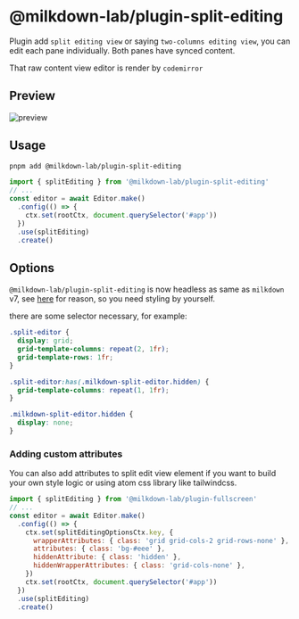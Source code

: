# @milkdown-lab/plugin-split-editing

Plugin add `split editing view` or saying `two-columns editing view`, you can edit each pane individually. Both panes have synced content.

That raw content view editor is render by `codemirror`

## Preview

![preview](https://user-images.githubusercontent.com/29378026/212620000-6c8ec43e-bb8f-4cab-92bf-cf997451baf7.png)

## Usage

```sh
pnpm add @milkdown-lab/plugin-split-editing
```

```javascript
import { splitEditing } from '@milkdown-lab/plugin-split-editing'
// ...
const editor = await Editor.make()
  .config(() => {
    ctx.set(rootCtx, document.querySelector('#app'))
  })
  .use(splitEditing)
  .create()
```

## Options

`@milkdown-lab/plugin-split-editing` is now headless as same as `milkdown` v7, see [here](https://saul-mirone.github.io/a-brief-introduction-to-milkdown-v7/) for reason, so you need styling by yourself.

there are some selector necessary, for example:

```css
.split-editor {
  display: grid;
  grid-template-columns: repeat(2, 1fr);
  grid-template-rows: 1fr;
}

.split-editor:has(.milkdown-split-editor.hidden) {
  grid-template-columns: repeat(1, 1fr);
}

.milkdown-split-editor.hidden {
  display: none;
}
```

### Adding custom attributes


You can also add attributes to split edit view element if you want to build your own style logic or using atom css library like tailwindcss.

```javascript
import { splitEditing } from '@milkdown-lab/plugin-fullscreen'
// ...
const editor = await Editor.make()
  .config(() => {
    ctx.set(splitEditingOptionsCtx.key, {
      wrapperAttributes: { class: 'grid grid-cols-2 grid-rows-none' },
      attributes: { class: 'bg-#eee' },
      hiddenAttribute: { class: 'hidden' },
      hiddenWrapperAttributes: { class: 'grid-cols-none' },
    })
    ctx.set(rootCtx, document.querySelector('#app'))
  })
  .use(splitEditing)
  .create()
```
